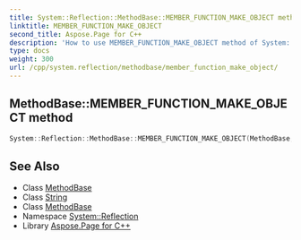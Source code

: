 ```yaml
---
title: System::Reflection::MethodBase::MEMBER_FUNCTION_MAKE_OBJECT method
linktitle: MEMBER_FUNCTION_MAKE_OBJECT
second_title: Aspose.Page for C++
description: 'How to use MEMBER_FUNCTION_MAKE_OBJECT method of System::Reflection::MethodBase class in C++.'
type: docs
weight: 300
url: /cpp/system.reflection/methodbase/member_function_make_object/
---
```

## MethodBase::MEMBER_FUNCTION_MAKE_OBJECT method




```cpp
System::Reflection::MethodBase::MEMBER_FUNCTION_MAKE_OBJECT(MethodBase, CODEPORTING_ARGS(const String &full_name), CODEPORTING_ARGS(full_name))
```

## See Also

* Class [MethodBase](../)
* Class [String](../../../system/string/)
* Class [MethodBase](../)
* Namespace [System::Reflection](../../)
* Library [Aspose.Page for C++](../../../)
